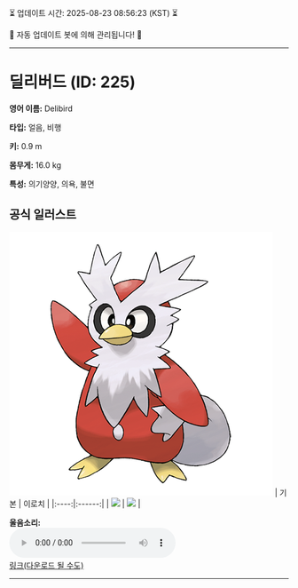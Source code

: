 
⏳ 업데이트 시간: 2025-08-23 08:56:23 (KST) ⏳

🤖 자동 업데이트 봇에 의해 관리됩니다! 🤖

---

# 딜리버드 (ID: 225)
**영어 이름:** Delibird

**타입:** 얼음, 비행

**키:** 0.9 m

**몸무게:** 16.0 kg

**특성:** 의기양양, 의욕, 불면

## 공식 일러스트
![](https://raw.githubusercontent.com/PokeAPI/sprites/master/sprites/pokemon/other/official-artwork/225.png)
| 기본 | 이로치 |
|:----:|:------:|
| <img src="http://play.pokemonshowdown.com/sprites/ani/delibird.gif" width="200"> | <img src="http://play.pokemonshowdown.com/sprites/ani-shiny/delibird.gif" width="200"> |

**울음소리:**<br><audio controls src="https://raw.githubusercontent.com/PokeAPI/cries/main/cries/pokemon/latest/225.ogg"></audio><br> [링크(다운로드 될 수도)](https://raw.githubusercontent.com/PokeAPI/cries/main/cries/pokemon/latest/225.ogg)


---
